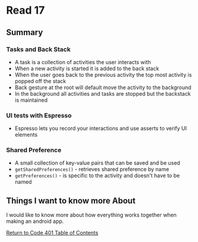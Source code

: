 # Read 17
## Summary

### Tasks and Back Stack

- A task is a collection of activities the user interacts with
- When a new activity is started it is added to the back stack
- When the user goes back to the previous activity the top most activity is popped off the stack
- Back gesture at the root will default move the activity to the background
- In the background all activities and tasks are stopped but the backstack is maintained

### UI tests with Espresso

- Espresso lets you record your interactions and use asserts to verify UI elements

### Shared Preference

- A small collection of key-value pairs that can be saved and be used
- `getSharedPreferences()` - retrieves shared preference by name
- `getPreferences()` - is specific to the activity and doesn't have to be named

## Things I want to know more About

I would like to know more about how everything works together when making an android app.

[Return to Code 401 Table of Contents](https://rogermreyes.github.io/Reading-Notes/Code-401-Reading-Notes)